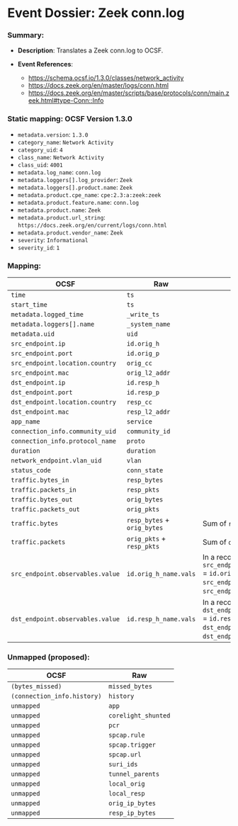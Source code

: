 # Event Dossier: Zeek conn.log
### Summary:
- **Description**: Translates a Zeek conn.log to OCSF. 

- **Event References**:
  - https://schema.ocsf.io/1.3.0/classes/network_activity
  - https://docs.zeek.org/en/master/logs/conn.html
  - https://docs.zeek.org/en/master/scripts/base/protocols/conn/main.zeek.html#type-Conn::Info
 
 ### Static mapping: OCSF Version 1.3.0
 - `metadata.version`: `1.3.0`
 - `category_name`: `Network Activity`
 - `category_uid`: `4`
 - `class_name`: `Network Activity`
 - `class_uid`: `4001`
 - `metadata.log_name`: `conn.log`
 - `metadata.loggers[].log_provider`: `Zeek`
 - `metadata.loggers[].product.name`: `Zeek`
 - `metadata.product.cpe_name`: `cpe:2.3:a:zeek:zeek`
 - `metadata.product.feature.name`: `conn.log`
 - `metadata.product.name`: `Zeek`
 - `metadata.product.url_string`: `https://docs.zeek.org/en/current/logs/conn.html`
 - `metadata.product.vendor_name`: `Zeek`
 - `severity`: `Informational`
 - `severity_id`: `1`

 ### Mapping:

| OCSF                          | Raw           | Notes         |
| ----------------------------- | --------------| --------------|
|`time`                         |`ts`           | |
|`start_time`                   |`ts`           | |
|`metadata.logged_time`         |`_write_ts`    | |
|`metadata.loggers[].name`      |`_system_name` | |
|`metadata.uid`                 |`uid`          | |
|`src_endpoint.ip`              |`id.orig_h`    | |
|`src_endpoint.port`            |`id.orig_p`    | |
|`src_endpoint.location.country`|`orig_cc`      | |
|`src_endpoint.mac`             |`orig_l2_addr` | |
|`dst_endpoint.ip`              |`id.resp_h`    | |
|`dst_endpoint.port`            |`id.resp_p`    | |
|`dst_endpoint.location.country`|`resp_cc`      | |
|`dst_endpoint.mac`             |`resp_l2_addr` | |
|`app_name`                     |`service`      | |
|`connection_info.community_uid`|`community_id` | |
|`connection_info.protocol_name`|`proto`        | |
|`duration`                     |`duration`     | |
|`network_endpoint.vlan_uid`    |`vlan`         | |
|`status_code`                  |`conn_state`   | |
|`traffic.bytes_in`             |`resp_bytes`   | |
|`traffic.packets_in`           |`resp_pkts`    | |
|`traffic.bytes_out`            |`orig_bytes`   | |
|`traffic.packets_out`          |`orig_pkts`    | |
|`traffic.bytes`                |`resp_bytes` + `orig_bytes` | Sum of `resp_bytes` + `orig_bytes` |
|`traffic.packets`              |`orig_pkts` + `resp_pkts`   | Sum of `orig_pkts` + `resp_pkts` |
|`src_endpoint.observables.value` |`id.orig_h_name.vals` | In a record where `src_endpoint.observables.reputation.provider` = `id.orig_h_name.src` AND `src_endpoint.observables.type_id` = "1" AND `src_endpoint.observables.type` = "Hostname" |
|`dst_endpoint.observables.value` |`id.resp_h_name.vals` | In a record where `dst_endpoint.observables.reputation.provider` = `id.resp_h_name.src` AND `dst_endpoint.observables.type_id` = "1" AND `dst_endpoint.observables.type` = "Hostname" |

 ### Unmapped (proposed):

| OCSF                        | Raw           |
| ----------------------------| --------------| 
|`(bytes_missed)`             |`missed_bytes` |
|`(connection_info.history)`  |`history`      |
|`unmapped`                   |`app`          |
|`unmapped`                   |`corelight_shunted`|
|`unmapped`                   |`pcr`          |
|`unmapped`                   |`spcap.rule`   |
|`unmapped`                   |`spcap.trigger`|
|`unmapped`                   |`spcap.url`    |
|`unmapped`                   |`suri_ids`     |
|`unmapped`                   |`tunnel_parents`|
|`unmapped`                   |`local_orig`   |
|`unmapped`                   |`local_resp`   |
|`unmapped`                   |`orig_ip_bytes`|
|`unmapped`                   |`resp_ip_bytes`|
